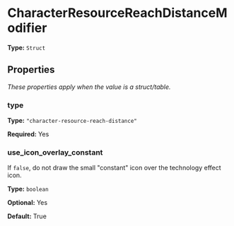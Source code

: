 # CharacterResourceReachDistanceModifier

**Type:** `Struct`

## Properties

*These properties apply when the value is a struct/table.*

### type

**Type:** `"character-resource-reach-distance"`

**Required:** Yes

### use_icon_overlay_constant

If `false`, do not draw the small "constant" icon over the technology effect icon.

**Type:** `boolean`

**Optional:** Yes

**Default:** True

